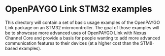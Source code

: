 # OpenPAYGO Link STM32 examples

This directory will contain a set of basic usage examples of the OpenPAYGO Link package on an STM32 microcontroller. The goal of those examples will be to showcase more advanced uses of OpenPAYGO Link with Nexus Channel Core and provide a basis for people wanting to add more advanced communication features to their devices (at a higher cost than the STM8-based examples). 